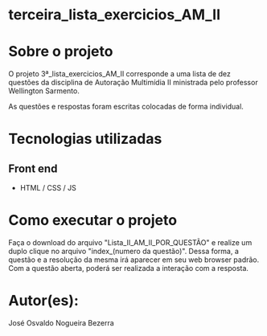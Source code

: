 # terceira_lista_exercicios_AM_II

# Sobre o projeto

O projeto 3ª_lista_exercicios_AM_II corresponde a uma lista de dez questões da disciplina de Autoração Multimídia II ministrada pelo professor Wellington Sarmento.

As questões e respostas foram escritas colocadas de forma individual.

# Tecnologias utilizadas

## Front end
- HTML / CSS / JS 


# Como executar o projeto

Faça o download do arquivo "Lista_II_AM_II_POR_QUESTÃO" e  realize um duplo clique no arquivo "index_(numero da questão)". Dessa forma, a questão e a resolução da mesma irá aparecer em seu web browser padrão. Com a questão aberta, poderá ser realizada a interação com a resposta.



# Autor(es):

José Osvaldo Nogueira Bezerra


